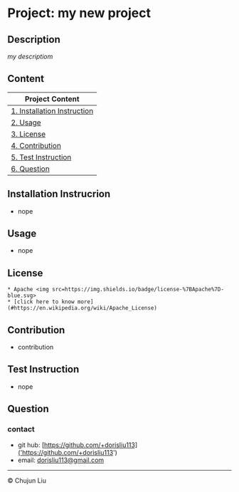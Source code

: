 # Project: my new project

  ## Description
  *my descriptiom*
  
  ## Content
  | Project Content  | 
  | ---------------- |
  | [1. Installation Instruction](#Installation-Instrucrion) | 
  | [2. Usage](#Usage)                           | 
  | [3. License](#License)                       | 
  | [4. Contribution](#Contribution)             | 
  | [5. Test Instruction](#Test-Instruction)     | 
  | [6. Question](#Question)                     | 
  
  ## Installation Instrucrion
  * nope
  
  ## Usage
  * nope
  
  ## License
  
    * Apache <img src=https://img.shields.io/badge/license-%7BApache%7D-blue.svg>
    * [click here to know more](#https://en.wikipedia.org/wiki/Apache_License)

  ## Contribution
  * contribution
  
  ## Test Instruction
  * nope
  
  ## Question
  ### contact
  * git hub: [https://github.com/+dorisliu113]('https://github.com/+dorisliu113')
  * email: dorisliu113@gmail.com
  
  ---
  
  © Chujun Liu
  
